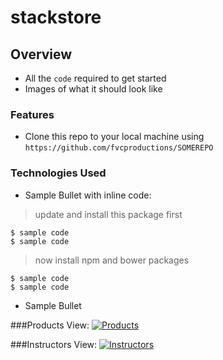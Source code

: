 # stackstore

## Overview

- All the `code` required to get started
- Images of what it should look like

### Features

- Clone this repo to your local machine using `https://github.com/fvcproductions/SOMEREPO`

### Technologies Used

- Sample Bullet with inline code:

> update and install this package first

```shell
$ sample code
$ sample code
```

> now install npm and bower packages

```shell
$ sample code
$ sample code
```

- Sample Bullet

###Products View:
[![Products](http://mo.j0e.io/image/3L1d3m2i3n0x/download/Image%202015-09-03%20at%203.54.02%20PM.png)](http://mo.j0e.io/image/3L1d3m2i3n0x/download/Image%202015-09-03%20at%203.54.02%20PM.png)

###Instructors View:
[![Instructors](http://mo.j0e.io/image/380O2w2t1a0Z/download/Image%202015-09-03%20at%203.53.43%20PM.png)](http://mo.j0e.io/image/380O2w2t1a0Z/download/Image%202015-09-03%20at%203.53.43%20PM.png)